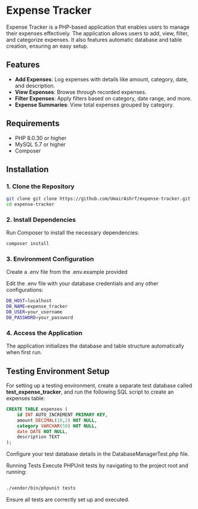 # Expense Tracker

Expense Tracker is a PHP-based application that enables users to manage their expenses effectively. The application allows users to add, view, filter, and categorize expenses. It also features automatic database and table creation, ensuring an easy setup.

## Features

- **Add Expenses**: Log expenses with details like amount, category, date, and description.
- **View Expenses**: Browse through recorded expenses.
- **Filter Expenses**: Apply filters based on category, date range, and more.
- **Expense Summaries**: View total expenses grouped by category.

## Requirements

- PHP 8.0.30 or higher
- MySQL 5.7 or higher
- Composer

## Installation

### 1. Clone the Repository

```bash
git clone git clone https://github.com/UmairAshrf/expense-tracker.git
cd expense-tracker
```

### 2. Install Dependencies
Run Composer to install the necessary dependencies:

```bash
composer install
```
### 3. Environment Configuration
Create a .env file from the .env.example provided

Edit the .env file with your database credentials and any other configurations:

```bash
DB_HOST=localhost
DB_NAME=expense_tracker
DB_USER=your_username
DB_PASSWORD=your_password
```

### 4. Access the Application
 The application initializes the database and table structure automatically when first run.

## Testing Environment Setup
For setting up a testing environment, create a separate test database called **test_expense_tracker**, and run the following SQL script to create an expenses table:

```sql
CREATE TABLE expenses (
    id INT AUTO_INCREMENT PRIMARY KEY,
    amount DECIMAL(10,2) NOT NULL,
    category VARCHAR(50) NOT NULL,
    date DATE NOT NULL,
    description TEXT
);
``` 

Configure your test database details in the DatabaseManagerTest.php file.

Running Tests
Execute PHPUnit tests by navigating to the project root and running:

```bash

./vendor/bin/phpunit tests
```

Ensure all tests are correctly set up and executed.